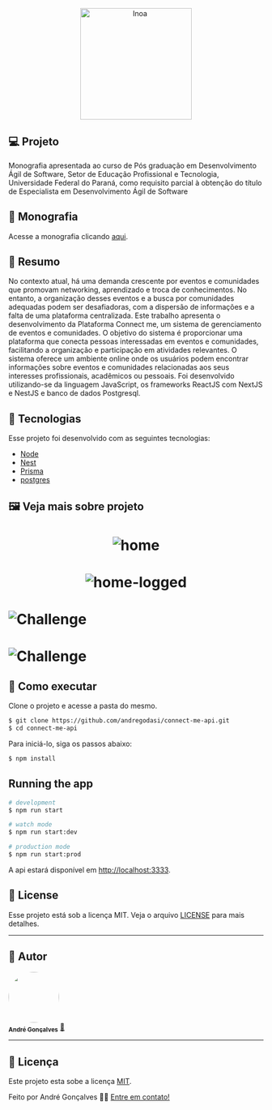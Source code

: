 <p align="center">
  <img alt="Inoa" width="220" src="https://raw.githubusercontent.com/andregodasi/connect-me-ui/3161a801e8b4978b1258cca7eccb013898650fea/src/images/logos/new-logo-connect-me.svg">
</p>

## 💻 Projeto

Monografia apresentada ao curso de Pós graduação em Desenvolvimento Ágil de Software, Setor de Educação Profissional e Tecnologia, Universidade Federal do Paraná, como requisito parcial à obtenção do título de Especialista em Desenvolvimento Ágil de Software

## 📜 Monografia

Acesse a monografia clicando [aqui](https://github.com/andregodasi/connect-me-ui/blob/main/public/doc-connect-me.pdf).

## 📑 Resumo

No contexto atual, há uma demanda crescente por eventos e comunidades que promovam networking, aprendizado e troca de conhecimentos. No entanto, a organização desses eventos e a busca por comunidades adequadas podem ser desafiadoras, com a dispersão de informações e a falta de uma plataforma centralizada. Este trabalho apresenta o desenvolvimento da Plataforma Connect me, um sistema de gerenciamento de eventos e comunidades. O objetivo do sistema é proporcionar uma plataforma que conecta pessoas interessadas em eventos e comunidades, facilitando a organização e participação em atividades relevantes. O sistema oferece um ambiente online onde os usuários podem encontrar informações sobre eventos e comunidades relacionadas aos seus interesses profissionais, acadêmicos ou pessoais. Foi desenvolvido utilizando-se da linguagem JavaScript, os frameworks ReactJS com NextJS e NestJS e banco de dados Postgresql.

## 🧪 Tecnologias

Esse projeto foi desenvolvido com as seguintes tecnologias:

- [Node](https://nodejs.org/)
- [Nest](https://nestjs.com/)
- [Prisma](https://www.prisma.io/)
- [postgres](https://www.postgresql.org/)

## 🖼️ Veja mais sobre projeto

<h1 align="center">
    <img alt="home" src="https://github.com/andregodasi/connect-me-ui/blob/main/src/images/screenshots/home-page.png?raw=true" />
</h1>

<h1 align="center">
    <img alt="home-logged" src="https://github.com/andregodasi/connect-me-ui/blob/main/src/images/screenshots/home-logged.png?raw=true" />
</h1>

<h1 align="event">
    <img alt="Challenge" src="https://github.com/andregodasi/connect-me-ui/blob/main/src/images/screenshots/event-details.png?raw=true" />
</h1>

<h1 align="community">
    <img alt="Challenge" src="https://github.com/andregodasi/connect-me-ui/blob/main/src/images/screenshots/community-details.png?raw=true" />
</h1>

## 🚀 Como executar

Clone o projeto e acesse a pasta do mesmo.

```bash
$ git clone https://github.com/andregodasi/connect-me-api.git
$ cd connect-me-api
```

Para iniciá-lo, siga os passos abaixo:

```bash
$ npm install
```

## Running the app

```bash
# development
$ npm run start

# watch mode
$ npm run start:dev

# production mode
$ npm run start:prod
```

A api estará disponível em [http://localhost:3333](http://localhost:3333).

## 📝 License

Esse projeto está sob a licença MIT. Veja o arquivo [LICENSE](LICENSE.md) para mais detalhes.

---

## 🦸 Autor

<a href="https://www.linkedin.com/in/andre-godasi/">
 <img style="border-radius: 50%;" src="https://media.licdn.com/dms/image/C4D03AQGxOMYvdCao3A/profile-displayphoto-shrink_200_200/0/1661188755674?e=1724284800&v=beta&t=9ZeBK2WzsdYpBxjA4RG2TijNkI4d0iKD2HyL7zT9mn4" width="100px;" alt=""/>
 <br />
 <sub><b>André Gonçalves</b></sub></a> <a href="https://www.linkedin.com/in/andre-godasi/" title="André Gonçalves">🚀</a>
 <br />

---

## 📝 Licença

Este projeto esta sobe a licença [MIT](./LICENSE).

Feito por André Gonçalves 👋🏽 [Entre em contato!](https://www.linkedin.com/in/andre-godasi/)
